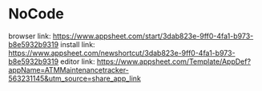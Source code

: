 # NoCode

browser link: https://www.appsheet.com/start/3dab823e-9ff0-4fa1-b973-b8e5932b9319
install link: https://www.appsheet.com/newshortcut/3dab823e-9ff0-4fa1-b973-b8e5932b9319
editor link: https://www.appsheet.com/Template/AppDef?appName=ATMMaintenancetracker-563231145&utm_source=share_app_link
